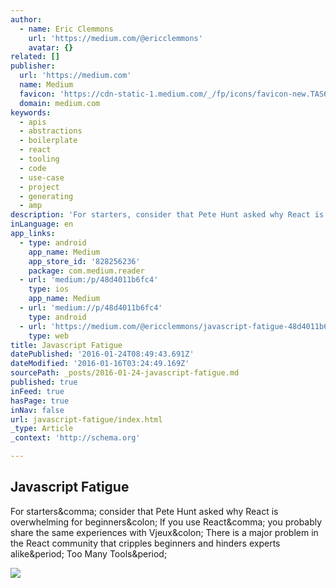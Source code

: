 ```yaml
---
author:
  - name: Eric Clemmons
    url: 'https://medium.com/@ericclemmons'
    avatar: {}
related: []
publisher:
  url: 'https://medium.com'
  name: Medium
  favicon: 'https://cdn-static-1.medium.com/_/fp/icons/favicon-new.TAS6uQ-Y7kcKgi0xjcYHXw.ico'
  domain: medium.com
keywords:
  - apis
  - abstractions
  - boilerplate
  - react
  - tooling
  - code
  - use-case
  - project
  - generating
  - amp
description: 'For starters, consider that Pete Hunt asked why React is overwhelming for beginners: If you use React, you probably share the same experiences with Vjeux: There is a major problem in the React community that cripples beginners and hinders experts alike. Too Many Tools.'
inLanguage: en
app_links:
  - type: android
    app_name: Medium
    app_store_id: '828256236'
    package: com.medium.reader
  - url: 'medium:/p/48d4011b6fc4'
    type: ios
    app_name: Medium
  - url: 'medium://p/48d4011b6fc4'
    type: android
  - url: 'https://medium.com/@ericclemmons/javascript-fatigue-48d4011b6fc4'
    type: web
title: Javascript Fatigue
datePublished: '2016-01-24T08:49:43.691Z'
dateModified: '2016-01-16T03:24:49.169Z'
sourcePath: _posts/2016-01-24-javascript-fatigue.md
published: true
inFeed: true
hasPage: true
inNav: false
url: javascript-fatigue/index.html
_type: Article
_context: 'http://schema.org'

---
```

<article style=""><h1>Javascript Fatigue</h1><p>For starters&amp;comma; consider that Pete Hunt asked why React is overwhelming for beginners&amp;colon; If you use React&amp;comma; you probably share the same experiences with Vjeux&amp;colon; There is a major problem in the React community that cripples beginners and hinders experts alike&amp;period; Too Many Tools&amp;period;</p><img src="https://cdn-images-1.medium.com/max/800/1*H4Y_NLqni0G4L5oL-hPmqw.png" /></article>